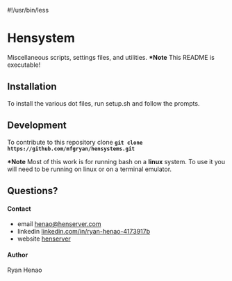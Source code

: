 #!/usr/bin/less
# Hensystem
  
  Miscellaneous scripts, settings files, and utilities.
  **\*Note** This README is executable!

## Installation

To install the various dot files, run setup.sh and follow the prompts.

## Development

To contribute to this repository clone **`git clone https://github.com/mfgryan/hensystems.git`**

**\*Note** Most of this work is for running bash on a **linux** system. 
To use it you will need to be running on linux or on a terminal emulator.

## Questions?

  #### Contact
  - email [henao@henserver.com](http://www.henserver.com)
  - linkedin [linkedin.com/in/ryan-henao-4173917b](https://www.linkedin.com/in/ryan-henao-4173917b/)
  - website [henserver](http://www.henserver.com)

  #### Author
  Ryan Henao
